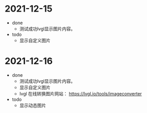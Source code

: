 # 2021-12-15 
* done 
    * 测试成功lvgl显示图片内容。 
* todo
    * 显示自定义图片

# 2021-12-16
* done 
    * 测试成功lvgl显示图片内容。 
    * 显示自定义图片
    * lvgl 在线转换图片网站： https://lvgl.io/tools/imageconverter
* todo
    * 显示动态图片
